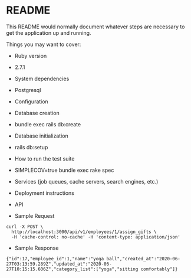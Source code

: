 # README

This README would normally document whatever steps are necessary to get the
application up and running.

Things you may want to cover:

- Ruby version

* 2.7.1

- System dependencies

* Postgresql

- Configuration

- Database creation

* bundle exec rails db:create

- Database initialization

* rails db:setup

- How to run the test suite

* SIMPLECOV=true bundle exec rake spec

- Services (job queues, cache servers, search engines, etc.)

- Deployment instructions

- API

* Sample Request

```
curl -X POST \
  http://localhost:3000/api/v1/employees/1/assign_gifts \
  -H 'cache-control: no-cache' -H 'content-type: application/json'

```

- Sample Response

```
{"id":17,"employee_id":1,"name":"yoga ball","created_at":"2020-06-27T03:13:59.289Z","updated_at":"2020-06-27T10:15:15.606Z","category_list":["yoga","sitting comfortably"]}
```
